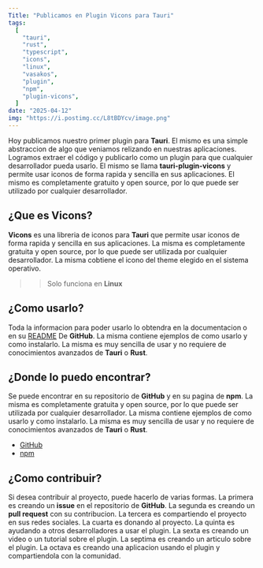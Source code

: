 ```yaml
---
Title: "Publicamos en Plugin Vicons para Tauri"
tags:
  [
    "tauri",
    "rust",
    "typescript", 
    "icons",
    "linux",
    "vasakos",
    "plugin",
    "npm",
    "plugin-vicons",
  ]
date: "2025-04-12"
img: "https://i.postimg.cc/L8tBDYcv/image.png"
---
```


Hoy publicamos nuestro primer plugin para **Tauri**. El mismo es una simple abstraccion de algo que veniamos relizando en nuestras aplicaciones. Logramos extraer el código y publicarlo como un plugin para que cualquier desarrollador pueda usarlo. El mismo se llama **tauri-plugin-vicons** y permite usar iconos de forma rapida y sencilla en sus aplicaciones. El mismo es completamente gratuito y open source, por lo que puede ser utilizado por cualquier desarrollador.

## ¿Que es Vicons?

**Vicons** es una libreria de iconos para **Tauri** que permite usar iconos de forma rapida y sencilla en sus aplicaciones. La misma es completamente gratuita y open source, por lo que puede ser utilizada por cualquier desarrollador. La misma cobtiene el icono del theme elegido en el sistema operativo.

> > Solo funciona en **Linux**

## ¿Como usarlo?

Toda la informacion para poder usarlo lo obtendra en la documentacion o en su [README](https://github.com/Vasak-OS/tauri-plugin-vicons#README.md) De **GitHub**. La misma contiene ejemplos de como usarlo y como instalarlo. La misma es muy sencilla de usar y no requiere de conocimientos avanzados de **Tauri** o **Rust**.

## ¿Donde lo puedo encontrar?

Se puede encontrar en su repositorio de **GitHub** y en su pagina de **npm**. La misma es completamente gratuita y open source, por lo que puede ser utilizada por cualquier desarrollador. La misma contiene ejemplos de como usarlo y como instalarlo. La misma es muy sencilla de usar y no requiere de conocimientos avanzados de **Tauri** o **Rust**.

- [GitHub](https://github.com/Vasak-OS/tauri-plugin-vicons)
- [npm](https://www.npmjs.com/package/@vasakgroup/plugin-vicons)

## ¿Como contribuir?

Si desea contribuir al proyecto, puede hacerlo de varias formas. La primera es creando un **issue** en el repositorio de **GitHub**. La segunda es creando un **pull request** con su contribucion. La tercera es compartiendo el proyecto en sus redes sociales. La cuarta es donando al proyecto. La quinta es ayudando a otros desarrolladores a usar el plugin. La sexta es creando un video o un tutorial sobre el plugin. La septima es creando un articulo sobre el plugin. La octava es creando una aplicacion usando el plugin y compartiendola con la comunidad.
